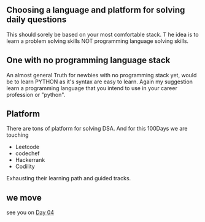 ## Choosing a language and platform for solving daily questions

This should sorely be based on your most comfortable stack. T he idea is to learn a problem solving skills NOT programming language solving skills.

## One with no programming language stack

An almost general Truth for newbies with no programming stack yet, would be to learn PYTHON as it's syntax are easy to learn.  Again my suggestion learn a programming language that you intend to use in your career profession or "python".

## Platform

There are tons of platform for solving DSA. And for this 100Days we are touching 

- Leetcode
- codechef
- Hackerrank
- Codility

Exhausting their learning path and guided tracks.

## we move

see you on <a href="./day04.md">Day 04</a>

